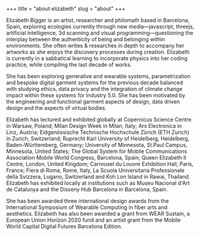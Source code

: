 +++
title = "about elizabeth"
slug = "about"
+++

Elizabeth Bigger is an artist, researcher and philomath based in Barcelona, Spain, exploring ecologies currently through new media—javascript, threejs, artificial intelligence, 3d scanning and visual programming—questioning the interplay between the authenticity of being and belonging within environments. She often writes & researches in depth to accompany her artworks as she enjoys the discovery processes during creation. Elizabeth is currently in a sabbatical learning to incorporate physics into her coding practice, while compiling the last decade of works. 

She has been exploring generative and wearable systems, parametrization and bespoke digital garment systems for the previous decade balanced with studying ethics, data privacy and the integration of climate change impact within these systems for Industry 5.0. She has been motivated by the engineering and functional garment aspects of design, data driven design and the aspects of virtual bodies.

Elizabeth has lectured and exhibited globally at Copernicus Science Centre in Warsaw, Poland; Milan Design Week in Milan, Italy; Ars Electronica in Linz, Austria; Eidgenössische Technische Hochschule Zürich (ETH Zurich) in Zurich, Switzerland; Ruprecht Karl University of Heidelberg, Heidelberg, Baden-Württemberg, Germany; University of Minnesota, St.Paul Campus, Minnesota, United States; The Global System for Mobile Communications Association Mobile World Congress, Barcelona, Spain; Queen Elizabeth II Centre, London, United Kingdom; Carrousel du Louvre Exhibition Hall, Paris, France; Fiera di Roma, Rome, Italy, La Scuola Universitaria Professionale della Svizzera, Lugano, Switzerland and Koh Lon Island in Rawai, Thailand. Elizabeth has exhibited locally at institutions such as Museu Nacional d'Art de Catalunya and the Disseny Hub Barcelona in Barcelona, Spain. 

She has been awarded three international design awards from the International Symposium of Wearable Computing in fiber arts and aesthetics. Elizabeth has also been awarded a grant from WEAR Sustain, a European Union Horizon 2020 fund and an artist grant from the Mobile World Capital Digital Futures Barcelona Edition. 
